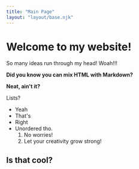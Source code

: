 ```yaml
---
title: "Main Page"
layout: "layout/base.njk"
---
```


# Welcome to my website!

So many ideas run through my head! Woah!!!

<strong>Did you know you can mix HTML with Markdown?</strong>

**Neat, ain't it?**

Lists?
- Yeah
- That's
- Right
- Unordered tho.
  1. No worries!
  2. Let your creativity grow strong!

## Is that cool?